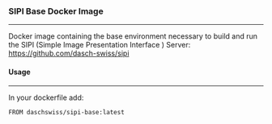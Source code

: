 ### SIPI Base Docker Image
---------------------------------------------------

Docker image containing the base environment necessary to build and run the SIPI (Simple Image Presentation Interface ) Server: https://github.com/dasch-swiss/sipi

#### Usage
---------------

In your dockerfile add:

````
FROM daschswiss/sipi-base:latest
````
